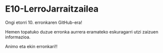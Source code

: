 # E10-LerroJarraitzailea

Ongi etorri 10. erronkaren GitHub-era!

Hemen topatuko duzue erronka aurrera eramateko eskuragarri utzi zaizuen informazioa.

Animo eta ekin erronkari!!
